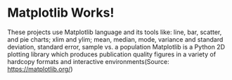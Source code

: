 # Matplotlib Works!
These projects use Matplotlib language and its tools like: line, bar, scatter, and pie charts; xlim and ylim; mean, median, mode, variance and standard deviation, standard error, sample vs. a population
Matplotlib is a Python 2D plotting library which produces publication quality figures in a variety of hardcopy formats and interactive environments(Source: https://matplotlib.org/)
